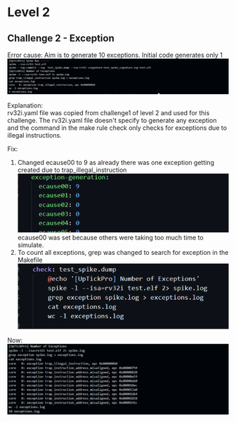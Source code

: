 # Level 2   
## Challenge 2 - Exception   

Error cause: Aim is to generate 10 exceptions. Initial code generates only 1    
![Alt text](image.png)    

Explanation:   
rv32i.yaml file was copied from challenge1 of level 2 and used for this challenge. The rv32i.yaml file doesn't specify to generate any exception and the command in the make rule check only checks for exceptions due to illegal instructions.  

Fix:
1. Changed ecause00 to 9 as already there was one exception getting created due to trap_illegal_instruction   
![Alt text](image-2.png)   
ecause00 was set because others were taking too much time to simulate.  
2. To count all exceptions, grep was changed to search for exception in the Makefile    
![Alt text](image-3.png)    


Now:
![Alt text](image-1.png)
